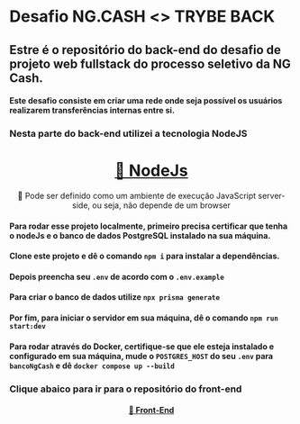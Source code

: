 # Desafio NG.CASH <> TRYBE BACK

## Estre é o repositório do back-end do desafio de projeto web fullstack do processo seletivo da NG Cash.

#### Este desafio consiste em criar uma rede onde seja possível os usuários realizarem transferências internas entre si.

### Nesta parte do back-end utilizei a tecnologia NodeJS

<h1 align="center">
    <a href="https:nodejs.org">🔗 NodeJs</a>
</h1>
<p align="center">🚀 Pode ser definido como um ambiente de execução JavaScript server-side, ou seja, não depende de um browser</p>

#### Para rodar esse projeto localmente, primeiro precisa certificar que tenha o nodeJs e o banco de dados PostgreSQL instalado na sua máquina.

#### Clone este projeto e dê o comando `npm i` para instalar a dependências.

#### Depois preencha seu `.env` de acordo com o `.env.example` 

#### Para criar o banco de dados utilize `npx prisma generate`

#### Por fim, para iniciar o servidor em sua máquina, dê o comando `npm run start:dev`

#### Para rodar através do Docker, certifique-se que ele esteja instalado e configurado em sua máquina, mude o `POSTGRES_HOST` do seu `.env` para `bancoNgCash` e dê `docker compose up --build`

### Clique abaico para ir para o repositório do front-end

<h4 align="center">
    <a href="https://github.com/AgarbSpace/PS-NGCASH-FRONT">🔗 Front-End</a>
</h4>
